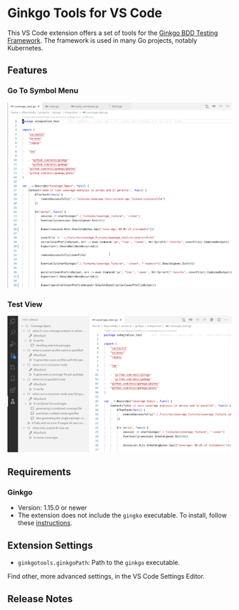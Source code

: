 # Ginkgo Tools for VS Code

This VS Code extension offers a set of tools for the [Ginkgo BDD Testing Framework](https://onsi.github.io/ginkgo/). The framework is used in many Go projects, notably Kubernetes.

## Features

### Go To Symbol Menu

![Go To Symbol Menu screenshot](images/go-to-symbol-menu.gif)

### Test View

![Outline screenshot](images/test-view.png)

## Requirements

### Ginkgo

- Version: 1.15.0 or newer
- The extension does not include the `gingko` executable. To install, follow these [instructions](https://onsi.github.io/ginkgo/#getting-ginkgo).

## Extension Settings

- `ginkgotools.ginkgoPath`: Path to the `ginkgo` executable.

Find other, more advanced settings, in the VS Code Settings Editor.

## Release Notes
